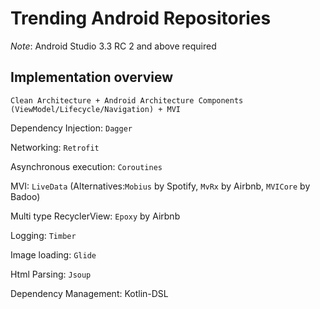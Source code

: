 # Trending Android Repositories

_Note_: Android Studio 3.3 RC 2 and above required
              
## Implementation overview

    Clean Architecture + Android Architecture Components (ViewModel/Lifecycle/Navigation) + MVI

Dependency Injection: `Dagger`

Networking: `Retrofit`

Asynchronous execution: `Coroutines`

MVI: `LiveData` (Alternatives:`Mobius` by Spotify, `MvRx` by Airbnb, `MVICore` by Badoo)

Multi type RecyclerView: `Epoxy` by Airbnb

Logging: `Timber`

Image loading: `Glide`

Html Parsing: `Jsoup`

Dependency Management: Kotlin-DSL
